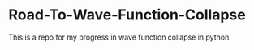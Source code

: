 # Road-To-Wave-Function-Collapse
This is a repo for my progress in wave function collapse in python.

